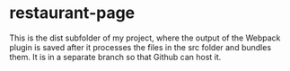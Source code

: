 # restaurant-page

This is the dist subfolder of my project, where the output of the Webpack plugin is saved after it processes the files in the src folder and bundles them.
It is in a separate branch so that Github can host it.
